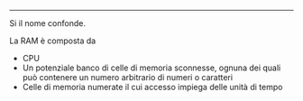 ----

Si il nome confonde.

La RAM è composta da

- CPU
- Un potenziale banco di celle di memoria sconnesse, ognuna dei quali può contenere un numero arbitrario di numeri o caratteri
- Celle di memoria numerate il cui accesso impiega delle unità di tempo